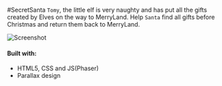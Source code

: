 #SecretSanta
`Tomy`, the little elf is very naughty and has put all the gifts created by Elves on the way to MerryLand. Help `Santa` find all gifts before Christmas and return them back to MerryLand.

![Screenshot](http://apoorvsaxena.github.io/SecretSanta/public/screenshot.jpg)

#### Built with:
* HTML5, CSS and JS(Phaser)
* Parallax design